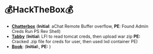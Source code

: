# :moneybag:HackTheBox:moneybag:

- [**<u>Chatterbox</u>**](./writeups/chatterbox.md) (**Initial**: aChat Remote Buffer overflow, **PE**: Found Admin Creds Run PS Rev Shell)
- **<u>[Tabby](./writeups/tabby.md)</u>** (**Initial:** LFI to read tomcat creds, then upload war zip **PE:** Cracked .zip file for creds for user, then used lxd container PE)
- **<u>[Book](./writeups/book.md)</u>**: (**Initial**:, **PE:** )

